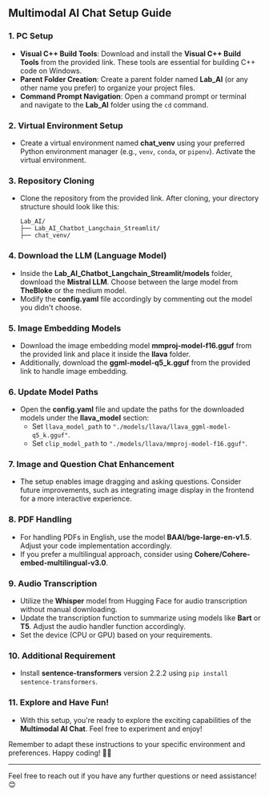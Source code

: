 ## Multimodal AI Chat Setup Guide

### 1. PC Setup
- **Visual C++ Build Tools**: Download and install the **Visual C++ Build Tools** from the provided link. These tools are essential for building C++ code on Windows.
- **Parent Folder Creation**: Create a parent folder named **Lab_AI** (or any other name you prefer) to organize your project files.
- **Command Prompt Navigation**: Open a command prompt or terminal and navigate to the **Lab_AI** folder using the `cd` command.

### 2. Virtual Environment Setup
- Create a virtual environment named **chat_venv** using your preferred Python environment manager (e.g., `venv`, `conda`, or `pipenv`). Activate the virtual environment.

### 3. Repository Cloning
- Clone the repository from the provided link. After cloning, your directory structure should look like this:
    ```
    Lab_AI/
    ├── Lab_AI_Chatbot_Langchain_Streamlit/
    ├── chat_venv/
    ```

### 4. Download the LLM (Language Model)
- Inside the **Lab_AI_Chatbot_Langchain_Streamlit/models** folder, download the **Mistral LLM**. Choose between the large model from **TheBloke** or the medium model.
- Modify the **config.yaml** file accordingly by commenting out the model you didn't choose.

### 5. Image Embedding Models
- Download the image embedding model **mmproj-model-f16.gguf** from the provided link and place it inside the **llava** folder.
- Additionally, download the **ggml-model-q5_k.gguf** from the provided link to handle image embedding.

### 6. Update Model Paths
- Open the **config.yaml** file and update the paths for the downloaded models under the **llava_model** section:
    - Set `llava_model_path` to `"./models/llava/llava_ggml-model-q5_k.gguf"`.
    - Set `clip_model_path` to `"./models/llava/mmproj-model-f16.gguf"`.

### 7. Image and Question Chat Enhancement
- The setup enables image dragging and asking questions. Consider future improvements, such as integrating image display in the frontend for a more interactive experience.

### 8. PDF Handling
- For handling PDFs in English, use the model **BAAI/bge-large-en-v1.5**. Adjust your code implementation accordingly.
- If you prefer a multilingual approach, consider using **Cohere/Cohere-embed-multilingual-v3.0**.

### 9. Audio Transcription
- Utilize the **Whisper** model from Hugging Face for audio transcription without manual downloading.
- Update the transcription function to summarize using models like **Bart** or **T5**. Adjust the audio handler function accordingly.
- Set the device (CPU or GPU) based on your requirements.

### 10. Additional Requirement
- Install **sentence-transformers** version 2.2.2 using `pip install sentence-transformers`.

### 11. Explore and Have Fun!
- With this setup, you're ready to explore the exciting capabilities of the **Multimodal AI Chat**. Feel free to experiment and enjoy!

Remember to adapt these instructions to your specific environment and preferences. Happy coding! 🚀🤖

---

Feel free to reach out if you have any further questions or need assistance! 😊
